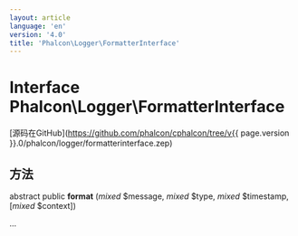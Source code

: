 ```yaml
---
layout: article
language: 'en'
version: '4.0'
title: 'Phalcon\Logger\FormatterInterface'
---
```

# Interface **Phalcon\Logger\FormatterInterface**

[源码在GitHub](https://github.com/phalcon/cphalcon/tree/v{{ page.version }}.0/phalcon/logger/formatterinterface.zep)

## 方法

abstract public **format** (*mixed* $message, *mixed* $type, *mixed* $timestamp, [*mixed* $context])

...